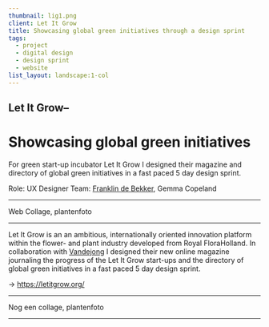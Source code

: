 ```yaml
---
thumbnail: lig1.png
client: Let It Grow
title: Showcasing global green initiatives through a design sprint
tags:
  - project
  - digital design
  - design sprint
  - website
list_layout: landscape:1-col
---
```

## Let It Grow–

# Showcasing global green initiatives

For green start-up incubator Let It Grow I designed their magazine and directory of global green initiatives in a fast paced 5 day design sprint.

Role: UX Designer
Team: [Franklin de Bekker](https://www.teamfranklin.nl/), Gemma Copeland

---

Web Collage, plantenfoto

---

Let It Grow is an an ambitious, internationally oriented innovation platform within the flower- and plant industry developed from Royal FloraHolland. In collaboration with [Vandejong](https://vandejong.com/) I designed their new online magazine journaling the progress of the Let It Grow start-ups and the directory of global green initiatives in a fast paced 5 day design sprint.

&rarr; https://letitgrow.org/

---

Nog een collage, plantenfoto

---
